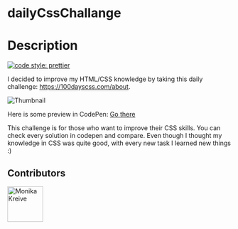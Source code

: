 # dailyCssChallange
# Description

[![code style: prettier](https://img.shields.io/badge/code_style-prettier-ff69b4.svg?style=flat-square)](https://github.com/prettier/prettier)

I decided to improve my HTML/CSS knowledge by taking this daily challenge: https://100dayscss.com/about. 

![Thumbnail](https://res.cloudinary.com/kreiva/image/upload/v1665664569/Screenshot_2022-10-13_at_15.34.51_rzwrx4.png)

Here is some preview in CodePen: [Go there](https://codepen.io/mkreive/pen/QWrVPEQ)

This challenge is for those who want to improve their CSS skills. You can check every solution in codepen and compare. 
Even though I thought my knowledge in CSS was quite good, with every new task I learned new things :) 

## Contributors

[//]: contributor-faces

<a href="https://github.com/mkreive"><img src="https://res.cloudinary.com/kreiva/image/upload/v1665136364/as_uwjvbi.png" title="Monika Kreive" width="80" height="80"></a>

[//]: contributor-faces
